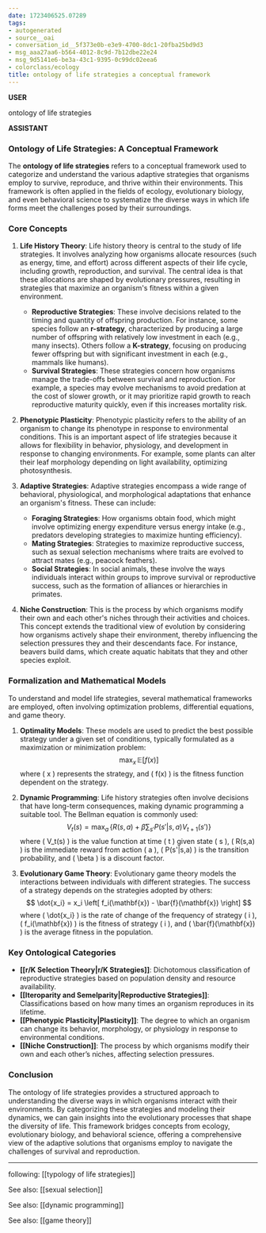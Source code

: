 ```yaml
---
date: 1723406525.07289
tags:
- autogenerated
- source__oai
- conversation_id__5f373e0b-e3e9-4700-8dc1-20fba25bd9d3
- msg_aaa27aa6-b564-4012-8c9d-7b12dbe22e24
- msg_9d5141e6-be3a-43c1-9395-0c99dc02eea6
- colorclass/ecology
title: ontology of life strategies a conceptual framework
---
```


**USER**

ontology of life strategies


**ASSISTANT**

### Ontology of Life Strategies: A Conceptual Framework

The **ontology of life strategies** refers to a conceptual framework used to categorize and understand the various adaptive strategies that organisms employ to survive, reproduce, and thrive within their environments. This framework is often applied in the fields of ecology, evolutionary biology, and even behavioral science to systematize the diverse ways in which life forms meet the challenges posed by their surroundings.

### Core Concepts

1. **Life History Theory**: 
   Life history theory is central to the study of life strategies. It involves analyzing how organisms allocate resources (such as energy, time, and effort) across different aspects of their life cycle, including growth, reproduction, and survival. The central idea is that these allocations are shaped by evolutionary pressures, resulting in strategies that maximize an organism's fitness within a given environment. 

   - **Reproductive Strategies**: These involve decisions related to the timing and quantity of offspring production. For instance, some species follow an **r-strategy**, characterized by producing a large number of offspring with relatively low investment in each (e.g., many insects). Others follow a **K-strategy**, focusing on producing fewer offspring but with significant investment in each (e.g., mammals like humans).
   - **Survival Strategies**: These strategies concern how organisms manage the trade-offs between survival and reproduction. For example, a species may evolve mechanisms to avoid predation at the cost of slower growth, or it may prioritize rapid growth to reach reproductive maturity quickly, even if this increases mortality risk.

2. **Phenotypic Plasticity**:
   Phenotypic plasticity refers to the ability of an organism to change its phenotype in response to environmental conditions. This is an important aspect of life strategies because it allows for flexibility in behavior, physiology, and development in response to changing environments. For example, some plants can alter their leaf morphology depending on light availability, optimizing photosynthesis.

3. **Adaptive Strategies**:
   Adaptive strategies encompass a wide range of behavioral, physiological, and morphological adaptations that enhance an organism's fitness. These can include:
   - **Foraging Strategies**: How organisms obtain food, which might involve optimizing energy expenditure versus energy intake (e.g., predators developing strategies to maximize hunting efficiency).
   - **Mating Strategies**: Strategies to maximize reproductive success, such as sexual selection mechanisms where traits are evolved to attract mates (e.g., peacock feathers).
   - **Social Strategies**: In social animals, these involve the ways individuals interact within groups to improve survival or reproductive success, such as the formation of alliances or hierarchies in primates.

4. **Niche Construction**:
   This is the process by which organisms modify their own and each other's niches through their activities and choices. This concept extends the traditional view of evolution by considering how organisms actively shape their environment, thereby influencing the selection pressures they and their descendants face. For instance, beavers build dams, which create aquatic habitats that they and other species exploit.

### Formalization and Mathematical Models

To understand and model life strategies, several mathematical frameworks are employed, often involving optimization problems, differential equations, and game theory.

1. **Optimality Models**:
   These models are used to predict the best possible strategy under a given set of conditions, typically formulated as a maximization or minimization problem:
   $$ \max_{x} \, \mathbb{E}[f(x)] $$
   where \( x \) represents the strategy, and \( f(x) \) is the fitness function dependent on the strategy.

2. **Dynamic Programming**:
   Life history strategies often involve decisions that have long-term consequences, making dynamic programming a suitable tool. The Bellman equation is commonly used:
   $$ V_t(s) = \max_{a} \, \left\{ R(s,a) + \beta \sum_{s'} P(s'|s,a) V_{t+1}(s') \right\} $$
   where \( V_t(s) \) is the value function at time \( t \) given state \( s \), \( R(s,a) \) is the immediate reward from action \( a \), \( P(s'|s,a) \) is the transition probability, and \( \beta \) is a discount factor.

3. **Evolutionary Game Theory**:
   Evolutionary game theory models the interactions between individuals with different strategies. The success of a strategy depends on the strategies adopted by others:
   $$ \dot{x_i} = x_i \left[ f_i(\mathbf{x}) - \bar{f}(\mathbf{x}) \right] $$
   where \( \dot{x_i} \) is the rate of change of the frequency of strategy \( i \), \( f_i(\mathbf{x}) \) is the fitness of strategy \( i \), and \( \bar{f}(\mathbf{x}) \) is the average fitness in the population.

### Key Ontological Categories

- **[[r/K Selection Theory|r/K Strategies]]**: Dichotomous classification of reproductive strategies based on population density and resource availability.
- **[[Iteroparity and Semelparity|Reproductive Strategies]]**: Classifications based on how many times an organism reproduces in its lifetime.
- **[[Phenotypic Plasticity|Plasticity]]**: The degree to which an organism can change its behavior, morphology, or physiology in response to environmental conditions.
- **[[Niche Construction]]**: The process by which organisms modify their own and each other’s niches, affecting selection pressures.

### Conclusion

The ontology of life strategies provides a structured approach to understanding the diverse ways in which organisms interact with their environments. By categorizing these strategies and modeling their dynamics, we can gain insights into the evolutionary processes that shape the diversity of life. This framework bridges concepts from ecology, evolutionary biology, and behavioral science, offering a comprehensive view of the adaptive solutions that organisms employ to navigate the challenges of survival and reproduction.


---


following: [[typology of life strategies]]

See also: [[sexual selection]]


See also: [[dynamic programming]]


See also: [[game theory]]